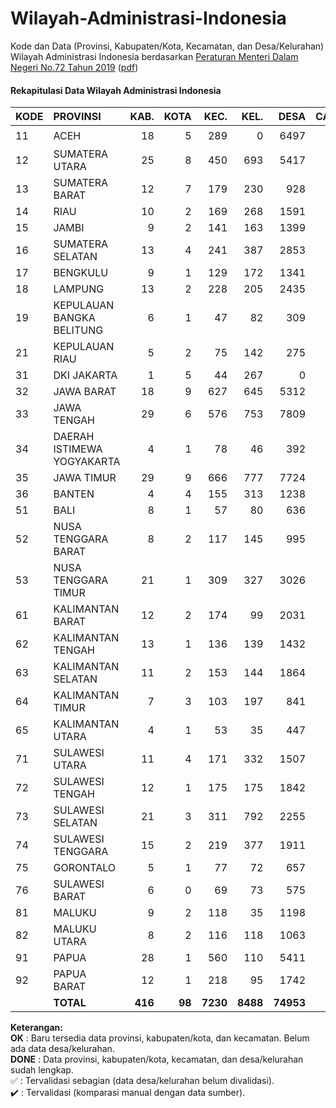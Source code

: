 # Wilayah-Administrasi-Indonesia
Kode dan Data (Provinsi, Kabupaten/Kota, Kecamatan, dan Desa/Kelurahan) Wilayah Administrasi Indonesia berdasarkan [Peraturan Menteri Dalam Negeri No.72 Tahun 2019](https://www.kemendagri.go.id/page/read/48/peraturan-menteri-dalam-negeri-no72-tahun-2019) ([pdf](https://www.kemendagri.go.id/files/2020/PMDN%2072%20TH%202019+lampiran.pdf))

#### Rekapitulasi Data Wilayah Administrasi Indonesia

| KODE | PROVINSI                  | KAB. | KOTA | KEC. | KEL. | DESA | CATATAN |
|------|:--------------------------|-----:|-----:|-----:|-----:|-----:|:-------:|
| 11   | ACEH                      |   18 |    5 |  289 |    0 | 6497 | :heavy_check_mark: |
| 12   | SUMATERA UTARA            |   25 |    8 |  450 |  693 | 5417 | :white_check_mark: |
| 13   | SUMATERA BARAT            |   12 |    7 |  179 |  230 |  928 | :white_check_mark: |
| 14   | RIAU                      |   10 |    2 |  169 |  268 | 1591 | :white_check_mark: |
| 15   | JAMBI                     |    9 |    2 |  141 |  163 | 1399 | :white_check_mark: |
| 16   | SUMATERA SELATAN          |   13 |    4 |  241 |  387 | 2853 | :white_check_mark: |
| 17   | BENGKULU                  |    9 |    1 |  129 |  172 | 1341 | :white_check_mark: |
| 18   | LAMPUNG                   |   13 |    2 |  228 |  205 | 2435 | :white_check_mark: |
| 19   | KEPULAUAN BANGKA BELITUNG |    6 |    1 |   47 |   82 |  309 | :white_check_mark: |
| 21   | KEPULAUAN RIAU            |    5 |    2 |   75 |  142 |  275 | :white_check_mark: |
| 31   | DKI JAKARTA               |    1 |    5 |   44 |  267 |    0 | OK      |
| 32   | JAWA BARAT                |   18 |    9 |  627 |  645 | 5312 | OK      |
| 33   | JAWA TENGAH               |   29 |    6 |  576 |  753 | 7809 | OK      |
| 34   | DAERAH ISTIMEWA YOGYAKARTA|    4 |    1 |   78 |   46 |  392 | OK      |
| 35   | JAWA TIMUR                |   29 |    9 |  666 |  777 | 7724 | OK      |
| 36   | BANTEN                    |    4 |    4 |  155 |  313 | 1238 | OK      |
| 51   | BALI                      |    8 |    1 |   57 |   80 |  636 | OK      |
| 52   | NUSA TENGGARA BARAT       |    8 |    2 |  117 |  145 |  995 | OK      |
| 53   | NUSA TENGGARA TIMUR       |   21 |    1 |  309 |  327 | 3026 | OK      |
| 61   | KALIMANTAN BARAT          |   12 |    2 |  174 |   99 | 2031 | OK      |
| 62   | KALIMANTAN TENGAH         |   13 |    1 |  136 |  139 | 1432 | OK      |
| 63   | KALIMANTAN SELATAN        |   11 |    2 |  153 |  144 | 1864 | OK      |
| 64   | KALIMANTAN TIMUR          |    7 |    3 |  103 |  197 |  841 | OK      |
| 65   | KALIMANTAN UTARA          |    4 |    1 |   53 |   35 |  447 | OK      |
| 71   | SULAWESI UTARA            |   11 |    4 |  171 |  332 | 1507 | OK      |
| 72   | SULAWESI TENGAH           |   12 |    1 |  175 |  175 | 1842 | OK      |
| 73   | SULAWESI SELATAN          |   21 |    3 |  311 |  792 | 2255 | OK      |
| 74   | SULAWESI TENGGARA         |   15 |    2 |  219 |  377 | 1911 | OK      |
| 75   | GORONTALO                 |    5 |    1 |   77 |   72 |  657 | OK      |
| 76   | SULAWESI BARAT            |    6 |    0 |   69 |   73 |  575 | OK      |
| 81   | MALUKU                    |    9 |    2 |  118 |   35 | 1198 | OK      |
| 82   | MALUKU UTARA              |    8 |    2 |  116 |  118 | 1063 | OK      |
| 91   | PAPUA                     |   28 |    1 |  560 |  110 | 5411 | OK      |
| 92   | PAPUA BARAT               |   12 |    1 |  218 |   95 | 1742 | OK      |
|      | **TOTAL**                 |**416**|**98**|**7230**|**8488**|**74953**| |

**Keterangan:**\
**OK** : Baru tersedia data provinsi, kabupaten/kota, dan kecamatan. Belum ada data desa/kelurahan.\
**DONE** :  Data provinsi, kabupaten/kota, kecamatan, dan desa/kelurahan sudah lengkap.\
:white_check_mark: : Tervalidasi sebagian (data desa/kelurahan belum divalidasi).\
:heavy_check_mark: : Tervalidasi (komparasi manual dengan data sumber).

